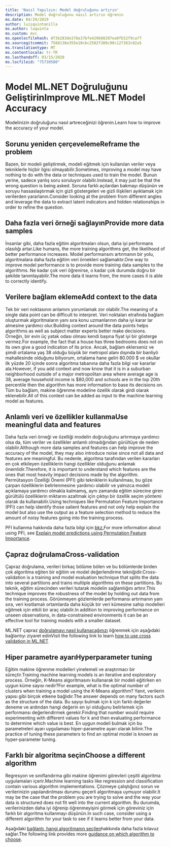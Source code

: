 ```yaml
---
title: 'Nasıl Yapılsın: Model doğruluğunu artırın'
description: Model doğruluğunu nasıl artırın öğrenin
ms.date: 04/29/2019
author: luisquintanilla
ms.author: luquinta
ms.custom: mvc
ms.openlocfilehash: 8f3b283de378a37bfe429688207ea9fb52f9ca7f
ms.sourcegitcommit: 7588136e355e10cbc2582f389c90c127363c02a5
ms.translationtype: MT
ms.contentlocale: tr-TR
ms.lasthandoff: 03/15/2020
ms.locfileid: "75739580"
---
```

# <a name="improve-mlnet-model-accuracy"></a><span data-ttu-id="53ff7-103">Model ML.NET Doğruluğunu Geliştirin</span><span class="sxs-lookup"><span data-stu-id="53ff7-103">Improve ML.NET Model Accuracy</span></span>

<span data-ttu-id="53ff7-104">Modelinizin doğruluğunu nasıl artıreceğinizi öğrenin.</span><span class="sxs-lookup"><span data-stu-id="53ff7-104">Learn how to improve the accuracy of your model.</span></span>

## <a name="reframe-the-problem"></a><span data-ttu-id="53ff7-105">Sorunu yeniden çerçeveleme</span><span class="sxs-lookup"><span data-stu-id="53ff7-105">Reframe the problem</span></span>

<span data-ttu-id="53ff7-106">Bazen, bir modeli geliştirmek, modeli eğitmek için kullanılan veriler veya tekniklerle hiçbir ilgisi olmayabilir.</span><span class="sxs-lookup"><span data-stu-id="53ff7-106">Sometimes, improving a model may have nothing to do with the data or techniques used to train the model.</span></span> <span data-ttu-id="53ff7-107">Bunun yerine, sadece yanlış soru soruluyor olabilir.</span><span class="sxs-lookup"><span data-stu-id="53ff7-107">Instead, it may just be that the wrong question is being asked.</span></span> <span data-ttu-id="53ff7-108">Soruna farklı açılardan bakmayı düşünün ve soruyu hassaslaştırmak için gizli göstergeleri ve gizli ilişkileri ayıklamak için verilerden yararlanın.</span><span class="sxs-lookup"><span data-stu-id="53ff7-108">Consider looking at the problem from different angles and leverage the data to extract latent indicators and hidden relationships in order to refine the question.</span></span>

## <a name="provide-more-data-samples"></a><span data-ttu-id="53ff7-109">Daha fazla veri örneği sağlayın</span><span class="sxs-lookup"><span data-stu-id="53ff7-109">Provide more data samples</span></span>

<span data-ttu-id="53ff7-110">İnsanlar gibi, daha fazla eğitim algoritmaları olsun, daha iyi performans olasılığı artar.</span><span class="sxs-lookup"><span data-stu-id="53ff7-110">Like humans, the more training algorithms get, the likelihood of better performance increases.</span></span> <span data-ttu-id="53ff7-111">Model performansını artırmanın bir yolu, algoritmalara daha fazla eğitim veri örnekleri sağlamaktır.</span><span class="sxs-lookup"><span data-stu-id="53ff7-111">One way to improve model performance is to provide more training data samples to the algorithms.</span></span> <span data-ttu-id="53ff7-112">Ne kadar çok veri öğrenirse, o kadar çok durumda doğru bir şekilde tanımlayabilir.</span><span class="sxs-lookup"><span data-stu-id="53ff7-112">The more data it learns from, the more cases it is able to correctly identify.</span></span>

## <a name="add-context-to-the-data"></a><span data-ttu-id="53ff7-113">Verilere bağlam ekleme</span><span class="sxs-lookup"><span data-stu-id="53ff7-113">Add context to the data</span></span>

<span data-ttu-id="53ff7-114">Tek bir veri noktasının anlamını yorumlamak zor olabilir.</span><span class="sxs-lookup"><span data-stu-id="53ff7-114">The meaning of a single data point can be difficult to interpret.</span></span> <span data-ttu-id="53ff7-115">Veri noktaları etrafında bağlam oluşturmak algoritmaların yanı sıra konu uzmanlarının daha iyi karar lar almesine yardımcı olur.</span><span class="sxs-lookup"><span data-stu-id="53ff7-115">Building context around the data points helps algorithms as well as subject matter experts better make decisions.</span></span> <span data-ttu-id="53ff7-116">Örneğin, bir evin üç yatak odası olması kendi başına fiyat iyi bir gösterge vermez.</span><span class="sxs-lookup"><span data-stu-id="53ff7-116">For example, the fact that a house has three bedrooms does not on its own give a good indication of its price.</span></span> <span data-ttu-id="53ff7-117">Ancak, bağlam eklerseniz ve şimdi ortalama yaş 38 olduğu büyük bir metropol alanı dışında bir banliyö mahallesinde olduğunu biliyorum, ortalama hane geliri 80.000 $ ve okullar ilk yüzde 20 içinde sonra algoritma tabanına daha fazla bilgi var kararlar ala.</span><span class="sxs-lookup"><span data-stu-id="53ff7-117">However, if you add context and now know that it is in a suburban neighborhood outside of a major metropolitan area where average age is 38, average household income is $80,000 and schools are in the top 20th percentile then the algorithm has more information to base its decisions on.</span></span> <span data-ttu-id="53ff7-118">Tüm bu bağlam, makine öğrenme modeline özellik olarak girdi olarak eklenebilir.</span><span class="sxs-lookup"><span data-stu-id="53ff7-118">All of this context can be added as input to the machine learning model as features.</span></span>

## <a name="use-meaningful-data-and-features"></a><span data-ttu-id="53ff7-119">Anlamlı veri ve özellikler kullanma</span><span class="sxs-lookup"><span data-stu-id="53ff7-119">Use meaningful data and features</span></span>

<span data-ttu-id="53ff7-120">Daha fazla veri örneği ve özelliği modelin doğruluğunu artırmaya yardımcı olsa da, tüm veriler ve özellikler anlamlı olmadığından gürültüye de neden olabilir.</span><span class="sxs-lookup"><span data-stu-id="53ff7-120">Although more data samples and features can help improve the accuracy of the model, they may also introduce noise since not all data and features are meaningful.</span></span> <span data-ttu-id="53ff7-121">Bu nedenle, algoritma tarafından verilen kararları en çok etkileyen özelliklerin hangi özellikler olduğunu anlamak önemlidir.</span><span class="sxs-lookup"><span data-stu-id="53ff7-121">Therefore, it is important to understand which features are the ones that most heavily impact decisions made by the algorithm.</span></span> <span data-ttu-id="53ff7-122">Permütasyon Özelliği Önemi (PFI) gibi tekniklerin kullanılması, bu göze çarpan özelliklerin belirlenmesine yardımcı olabilir ve yalnızca modeli açıklamaya yardımcı olmakla kalmamış, aynı zamanda eğitim sürecine giren gürültülü özelliklerin miktarını azaltmak için çıktıyı bir özellik seçim yöntemi olarak da kullanabilir.</span><span class="sxs-lookup"><span data-stu-id="53ff7-122">Using techniques like Permutation Feature Importance (PFI) can help identify those salient features and not only help explain the model but also use the output as a feature selection method to reduce the amount of noisy features going into the training process.</span></span>

<span data-ttu-id="53ff7-123">PFI kullanma hakkında daha fazla bilgi için [bkz.](../how-to-guides/explain-machine-learning-model-permutation-feature-importance-ml-net.md)</span><span class="sxs-lookup"><span data-stu-id="53ff7-123">For more information about using PFI, see [Explain model predictions using Permutation Feature Importance](../how-to-guides/explain-machine-learning-model-permutation-feature-importance-ml-net.md).</span></span>

## <a name="cross-validation"></a><span data-ttu-id="53ff7-124">Çapraz doğrulama</span><span class="sxs-lookup"><span data-stu-id="53ff7-124">Cross-validation</span></span>

<span data-ttu-id="53ff7-125">Çapraz doğrulama, verileri birkaç bölüme bölen ve bu bölümlerde birden çok algoritma eğiten bir eğitim ve model değerlendirme tekniğidir.</span><span class="sxs-lookup"><span data-stu-id="53ff7-125">Cross-validation is a training and model evaluation technique that splits the data into several partitions and trains multiple algorithms on these partitions.</span></span> <span data-ttu-id="53ff7-126">Bu teknik, eğitim sürecinden verileri tutarak modelin sağlamlığını artırır.</span><span class="sxs-lookup"><span data-stu-id="53ff7-126">This technique improves the robustness of the model by holding out data from the training process.</span></span> <span data-ttu-id="53ff7-127">Görünmeyen gözlemlerde performansı artırmanın yanı sıra, veri kısıtlamalı ortamlarda daha küçük bir veri kümesine sahip modelleri eğitmek için etkili bir araç olabilir.</span><span class="sxs-lookup"><span data-stu-id="53ff7-127">In addition to improving performance on unseen observations, in data-constrained environments it can be an effective tool for training models with a smaller dataset.</span></span>

<span data-ttu-id="53ff7-128">ML.NET çapraz [doğrulamayı nasıl kullanacağınızı](../how-to-guides/train-machine-learning-model-cross-validation-ml-net.md) öğrenmek için aşağıdaki bağlantıyı ziyaret edin</span><span class="sxs-lookup"><span data-stu-id="53ff7-128">Visit the following link to learn [how to use cross validation in ML.NET](../how-to-guides/train-machine-learning-model-cross-validation-ml-net.md)</span></span>

## <a name="hyperparameter-tuning"></a><span data-ttu-id="53ff7-129">Hiper parametre ayarı</span><span class="sxs-lookup"><span data-stu-id="53ff7-129">Hyperparameter tuning</span></span>

<span data-ttu-id="53ff7-130">Eğitim makine öğrenme modelleri yinelemeli ve araştırmacı bir süreçtir.</span><span class="sxs-lookup"><span data-stu-id="53ff7-130">Training machine learning models is an iterative and exploratory process.</span></span> <span data-ttu-id="53ff7-131">Örneğin, K-Means algoritmasını kullanarak bir modeli eğitirken en uygun küme sayısı nedir?</span><span class="sxs-lookup"><span data-stu-id="53ff7-131">For example, what is the optimal number of clusters when training a model using the K-Means algorithm?</span></span> <span data-ttu-id="53ff7-132">Yanıt, verilerin yapısı gibi birçok etkene bağlıdır.</span><span class="sxs-lookup"><span data-stu-id="53ff7-132">The answer depends on many factors such as the structure of the data.</span></span> <span data-ttu-id="53ff7-133">Bu sayıyı bulmak için k için farklı değerler deneme ve ardından hangi değerin en iyi olduğunu belirlemek için performansı değerlendirmek gerekir.</span><span class="sxs-lookup"><span data-stu-id="53ff7-133">Finding that number would require experimenting with different values for k and then evaluating performance to determine which value is best.</span></span> <span data-ttu-id="53ff7-134">En uygun modeli bulmak için bu parametreleri ayarı uygulaması hiper-parametre ayarı olarak bilinir.</span><span class="sxs-lookup"><span data-stu-id="53ff7-134">The practice of tuning these parameters to find an optimal model is known as hyper-parameter tuning.</span></span>

## <a name="choose-a-different-algorithm"></a><span data-ttu-id="53ff7-135">Farklı bir algoritma seçin</span><span class="sxs-lookup"><span data-stu-id="53ff7-135">Choose a different algorithm</span></span>

<span data-ttu-id="53ff7-136">Regresyon ve sınıflandırma gibi makine öğrenimi görevleri çeşitli algoritma uygulamaları içerir.</span><span class="sxs-lookup"><span data-stu-id="53ff7-136">Machine learning tasks like regression and classification contain various algorithm implementations.</span></span> <span data-ttu-id="53ff7-137">Çözmeye çalıştığınız sorun ve verilerinizin yapılandırılması durumu geçerli algoritmaya uymuyor olabilir.</span><span class="sxs-lookup"><span data-stu-id="53ff7-137">It may be the case that the problem you are trying to solve and the way your data is structured does not fit well into the current algorithm.</span></span> <span data-ttu-id="53ff7-138">Bu durumda, verilerinizden daha iyi öğrenip öğrenmeyişini görmek için göreviniz için farklı bir algoritma kullanmayı düşünün.</span><span class="sxs-lookup"><span data-stu-id="53ff7-138">In such case, consider using a different algorithm for your task to see if it learns better from your data.</span></span>

<span data-ttu-id="53ff7-139">Aşağıdaki [bağlantı, hangi algoritmanın seçilen](../how-to-choose-an-ml-net-algorithm.md)hakkında daha fazla kılavuz sağlar.</span><span class="sxs-lookup"><span data-stu-id="53ff7-139">The following link provides more [guidance on which algorithm to choose](../how-to-choose-an-ml-net-algorithm.md).</span></span>
